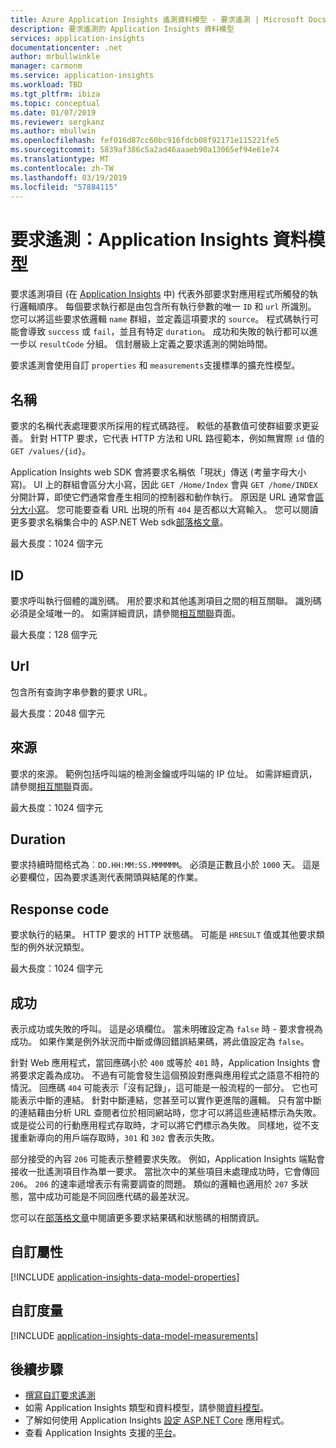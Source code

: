 ```yaml
---
title: Azure Application Insights 遙測資料模型 - 要求遙測 | Microsoft Docs
description: 要求遙測的 Application Insights 資料模型
services: application-insights
documentationcenter: .net
author: mrbullwinkle
manager: carmonm
ms.service: application-insights
ms.workload: TBD
ms.tgt_pltfrm: ibiza
ms.topic: conceptual
ms.date: 01/07/2019
ms.reviewer: sergkanz
ms.author: mbullwin
ms.openlocfilehash: fef016d87cc60bc916fdcb08f92171e115221fe5
ms.sourcegitcommit: 5839af386c5a2ad46aaaeb90a13065ef94e61e74
ms.translationtype: MT
ms.contentlocale: zh-TW
ms.lasthandoff: 03/19/2019
ms.locfileid: "57884115"
---
```

# <a name="request-telemetry-application-insights-data-model"></a>要求遙測：Application Insights 資料模型

要求遙測項目 (在 [Application Insights](../../azure-monitor/app/app-insights-overview.md) 中) 代表外部要求對應用程式所觸發的執行邏輯順序。 每個要求執行都是由包含所有執行參數的唯一 `ID` 和 `url` 所識別。 您可以將這些要求依邏輯 `name` 群組，並定義這項要求的 `source`。 程式碼執行可能會導致 `success` 或 `fail`，並且有特定 `duration`。 成功和失敗的執行都可以進一步以 `resultCode` 分組。 信封層級上定義之要求遙測的開始時間。

要求遙測會使用自訂 `properties` 和 `measurements`支援標準的擴充性模型。

## <a name="name"></a>名稱

要求的名稱代表處理要求所採用的程式碼路徑。 較低的基數值可使群組要求更妥善。 針對 HTTP 要求，它代表 HTTP 方法和 URL 路徑範本，例如無實際 `id` 值的 `GET /values/{id}`。

Application Insights web SDK 會將要求名稱依「現狀」傳送 (考量字母大小寫)。 UI 上的群組會區分大小寫，因此 `GET /Home/Index` 會與 `GET /home/INDEX` 分開計算，即使它們通常會產生相同的控制器和動作執行。 原因是 URL 通常會[區分大小寫](https://www.w3.org/TR/WD-html40-970708/htmlweb.html)。 您可能要查看 URL 出現的所有 `404` 是否都以大寫輸入。 您可以閱讀更多要求名稱集合中的 ASP.NET Web sdk[部落格文章](https://apmtips.com/blog/2015/02/23/request-name-and-url/)。

最大長度：1024 個字元

## <a name="id"></a>ID

要求呼叫執行個體的識別碼。 用於要求和其他遙測項目之間的相互關聯。 識別碼必須是全域唯一的。 如需詳細資訊，請參閱[相互關聯](../../azure-monitor/app/correlation.md)頁面。

最大長度：128 個字元

## <a name="url"></a>Url

包含所有查詢字串參數的要求 URL。

最大長度：2048 個字元

## <a name="source"></a>來源

要求的來源。 範例包括呼叫端的檢測金鑰或呼叫端的 IP 位址。 如需詳細資訊，請參閱[相互關聯](../../azure-monitor/app/correlation.md)頁面。

最大長度：1024 個字元

## <a name="duration"></a>Duration

要求持續時間格式為︰`DD.HH:MM:SS.MMMMMM`。 必須是正數且小於 `1000` 天。 這是必要欄位，因為要求遙測代表開頭與結尾的作業。

## <a name="response-code"></a>Response code

要求執行的結果。 HTTP 要求的 HTTP 狀態碼。 可能是 `HRESULT` 值或其他要求類型的例外狀況類型。

最大長度：1024 個字元

## <a name="success"></a>成功

表示成功或失敗的呼叫。 這是必填欄位。 當未明確設定為 `false` 時 - 要求會視為成功。 如果作業是例外狀況而中斷或傳回錯誤結果碼，將此值設定為 `false`。

針對 Web 應用程式，當回應碼小於 `400` 或等於 `401` 時，Application Insights 會將要求定義為成功。 不過有可能會發生這個預設對應與應用程式之語意不相符的情況。 回應碼 `404` 可能表示「沒有記錄」，這可能是一般流程的一部分。 它也可能表示中斷的連結。 針對中斷連結，您甚至可以實作更進階的邏輯。 只有當中斷的連結藉由分析 URL 查閱者位於相同網站時，您才可以將這些連結標示為失敗。 或是從公司的行動應用程式存取時，才可以將它們標示為失敗。 同樣地，從不支援重新導向的用戶端存取時，`301` 和 `302` 會表示失敗。

部分接受的內容 `206` 可能表示整體要求失敗。 例如，Application Insights 端點會接收一批遙測項目作為單一要求。 當批次中的某些項目未處理成功時，它會傳回 `206`。 `206` 的速率遞增表示有需要調查的問題。 類似的邏輯也適用於 `207` 多狀態，當中成功可能是不同回應代碼的最差狀況。

您可以在[部落格文章](https://apmtips.com/blog/2016/12/03/request-success-and-response-code/)中閱讀更多要求結果碼和狀態碼的相關資訊。

## <a name="custom-properties"></a>自訂屬性

[!INCLUDE [application-insights-data-model-properties](../../../includes/application-insights-data-model-properties.md)]

## <a name="custom-measurements"></a>自訂度量

[!INCLUDE [application-insights-data-model-measurements](../../../includes/application-insights-data-model-measurements.md)]

## <a name="next-steps"></a>後續步驟

- [撰寫自訂要求遙測](../../azure-monitor/app/api-custom-events-metrics.md#trackrequest)
- 如需 Application Insights 類型和資料模型，請參閱[資料模型](data-model.md)。
- 了解如何使用 Application Insights [設定 ASP.NET Core](../../azure-monitor/app/asp-net.md) 應用程式。
- 查看 Application Insights 支援的[平台](../../azure-monitor/app/platforms.md)。
